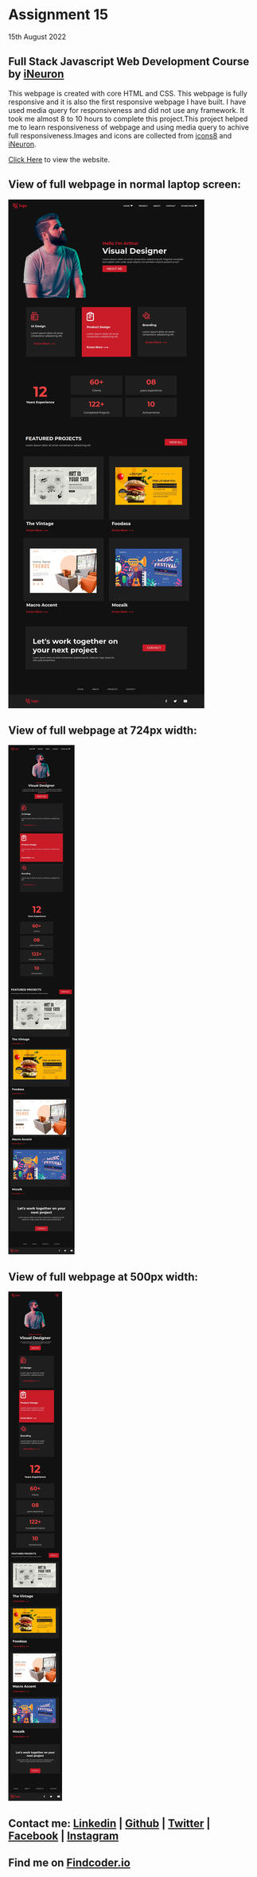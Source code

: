# Assignment 15
15th August 2022
## Full Stack Javascript Web Development Course by [iNeuron](https://ineuron.ai/)

This webpage is created with core HTML and CSS. This webpage is fully responsive and it is also the first responsive webpage I have built. I have used media query for responsiveness and did not use any framework. It took me almost 8 to 10 hours to complete this project.This project helped me to learn responsiveness of webpage and using media query to achive full responsiveness.Images and icons are collected from [icons8](https://icons8.com/) and [iNeuron](https://ineuron.ai/).

[Click Here](https://fsjs-assignment15.netlify.app/) to view the website.

## View of full webpage in normal laptop screen:

![Full website](./images/screenshot-full.png)

## View of full webpage at 724px width:

![Full website](./images/screenshot-full2.png)

## View of full webpage at 500px width:

![Full website](./images/screenshot-full3.png)

## Contact me: [Linkedin](https://www.linkedin.com/in/subham-dutta-8670b8178/) | [Github](https://github.com/Sduttt) | [Twitter](https://twitter.com/Subhamd88404337) | [Facebook](https://www.facebook.com/profile.php?id=100073951804006) | [Instagram](https://www.instagram.com/its_subham_dutta/)

## Find me on [Findcoder.io](https://www.findcoder.io/u/sdutta)
